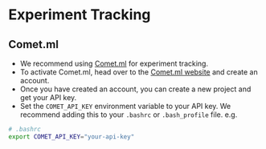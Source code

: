 # Experiment Tracking

## Comet.ml

* We recommend using [Comet.ml](https://www.comet.ml/) for experiment tracking.
* To activate Comet.ml,  head over to the [Comet.ml website](https://www.comet.ml/) and create an account.
* Once you have created an account, you can create a new project and get your API key.
* Set the `COMET_API_KEY` environment variable to your API key. We recommend adding this to your `.bashrc` or `.bash_profile` file. e.g.
```bash
# .bashrc
export COMET_API_KEY="your-api-key"
```